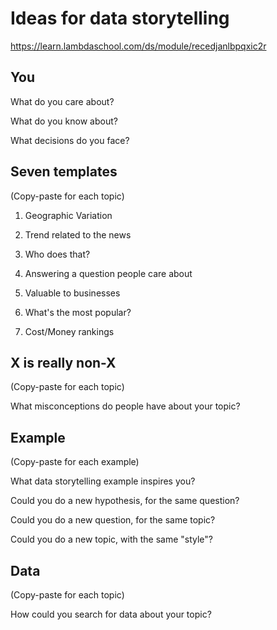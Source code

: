 # Ideas for data storytelling
https://learn.lambdaschool.com/ds/module/recedjanlbpqxic2r


## You

What do you care about?


What do you know about?


What decisions do you face?


## Seven templates
(Copy-paste for each topic)

1. Geographic Variation


2. Trend related to the news


3. Who does that?


4. Answering a question people care about


5. Valuable to businesses


6. What's the most popular?


7. Cost/Money rankings


## X is really non-X
(Copy-paste for each topic)

What misconceptions do people have about your topic?


## Example
(Copy-paste for each example)

What data storytelling example inspires you?


Could you do a new hypothesis, for the same question?


Could you do a new question, for the same topic?


Could you do a new topic, with the same "style"?


## Data
(Copy-paste for each topic)

How could you search for data about your topic?

